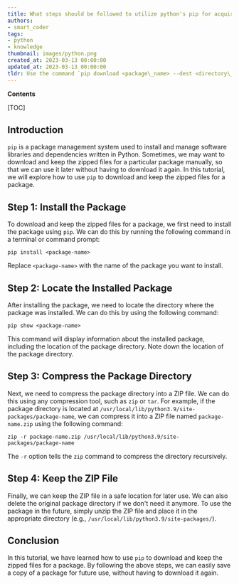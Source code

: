 ```yaml
---
title: What steps should be followed to utilize python's pip for acquiring and retaining the compressed files associated with a package?
authors:
- smart_coder
tags:
- python
- knowledge
thumbnail: images/python.png
created_at: 2023-03-13 00:00:00
updated_at: 2023-03-13 00:00:00
tldr: Use the command `pip download <package\_name> --dest <directory\_path>` to download and save the zipped files for a package.
---
```


**Contents**

[TOC]

## Introduction

`pip` is a package management system used to install and manage software libraries and dependencies written in Python. Sometimes, we may want to download and keep the zipped files for a particular package manually, so that we can use it later without having to download it again. In this tutorial, we will explore how to use `pip` to download and keep the zipped files for a package.


## Step 1: Install the Package

To download and keep the zipped files for a package, we first need to install the package using `pip`. We can do this by running the following command in a terminal or command prompt:

```
pip install <package-name>
```

Replace `<package-name>` with the name of the package you want to install.


## Step 2: Locate the Installed Package

After installing the package, we need to locate the directory where the package was installed. We can do this by using the following command:

```
pip show <package-name>
```

This command will display information about the installed package, including the location of the package directory. Note down the location of the package directory.


## Step 3: Compress the Package Directory

Next, we need to compress the package directory into a ZIP file. We can do this using any compression tool, such as `zip` or `tar`. For example, if the package directory is located at `/usr/local/lib/python3.9/site-packages/package-name`, we can compress it into a ZIP file named `package-name.zip` using the following command:

```
zip -r package-name.zip /usr/local/lib/python3.9/site-packages/package-name
```

The `-r` option tells the `zip` command to compress the directory recursively.


## Step 4: Keep the ZIP File

Finally, we can keep the ZIP file in a safe location for later use. We can also delete the original package directory if we don't need it anymore. To use the package in the future, simply unzip the ZIP file and place it in the appropriate directory (e.g., `/usr/local/lib/python3.9/site-packages/`).


## Conclusion

In this tutorial, we have learned how to use `pip` to download and keep the zipped files for a package. By following the above steps, we can easily save a copy of a package for future use, without having to download it again.
